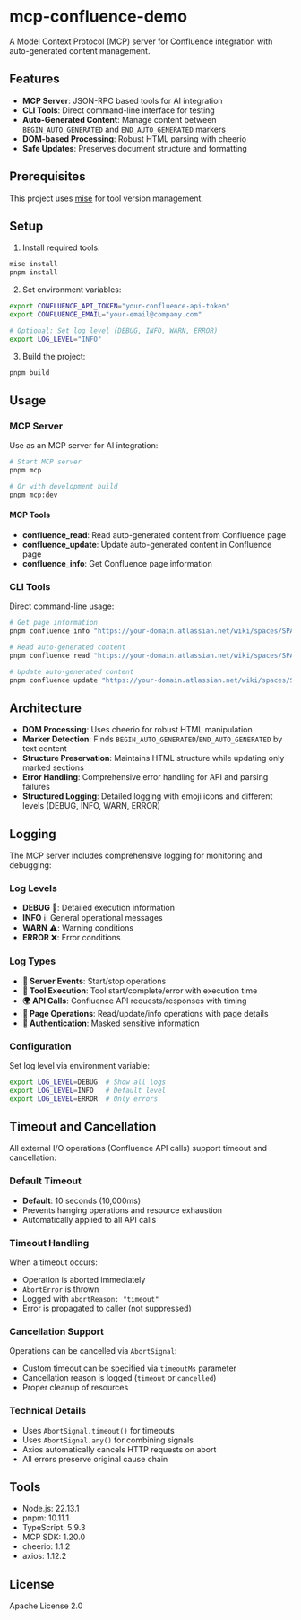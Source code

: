 # mcp-confluence-demo

A Model Context Protocol (MCP) server for Confluence integration with auto-generated content management.

## Features

- **MCP Server**: JSON-RPC based tools for AI integration
- **CLI Tools**: Direct command-line interface for testing
- **Auto-Generated Content**: Manage content between `BEGIN_AUTO_GENERATED` and `END_AUTO_GENERATED` markers
- **DOM-based Processing**: Robust HTML parsing with cheerio
- **Safe Updates**: Preserves document structure and formatting

## Prerequisites

This project uses [mise](https://mise.jdx.dev/) for tool version management.

## Setup

1. Install required tools:
```bash
mise install
pnpm install
```

2. Set environment variables:
```bash
export CONFLUENCE_API_TOKEN="your-confluence-api-token"
export CONFLUENCE_EMAIL="your-email@company.com"

# Optional: Set log level (DEBUG, INFO, WARN, ERROR)
export LOG_LEVEL="INFO"
```

3. Build the project:
```bash
pnpm build
```

## Usage

### MCP Server

Use as an MCP server for AI integration:

```bash
# Start MCP server
pnpm mcp

# Or with development build
pnpm mcp:dev
```

#### MCP Tools

- **confluence_read**: Read auto-generated content from Confluence page
- **confluence_update**: Update auto-generated content in Confluence page  
- **confluence_info**: Get Confluence page information

### CLI Tools

Direct command-line usage:

```bash
# Get page information
pnpm confluence info "https://your-domain.atlassian.net/wiki/spaces/SPACE/pages/ID/PAGE"

# Read auto-generated content
pnpm confluence read "https://your-domain.atlassian.net/wiki/spaces/SPACE/pages/ID/PAGE"

# Update auto-generated content
pnpm confluence update "https://your-domain.atlassian.net/wiki/spaces/SPACE/pages/ID/PAGE" "New content"
```

## Architecture

- **DOM Processing**: Uses cheerio for robust HTML manipulation
- **Marker Detection**: Finds `BEGIN_AUTO_GENERATED`/`END_AUTO_GENERATED` by text content
- **Structure Preservation**: Maintains HTML structure while updating only marked sections
- **Error Handling**: Comprehensive error handling for API and parsing failures
- **Structured Logging**: Detailed logging with emoji icons and different levels (DEBUG, INFO, WARN, ERROR)

## Logging

The MCP server includes comprehensive logging for monitoring and debugging:

### Log Levels
- **DEBUG** 🐛: Detailed execution information
- **INFO** ℹ️: General operational messages  
- **WARN** ⚠️: Warning conditions
- **ERROR** ❌: Error conditions

### Log Types
- **🚀 Server Events**: Start/stop operations
- **🔧 Tool Execution**: Tool start/complete/error with execution time
- **🌍 API Calls**: Confluence API requests/responses with timing
- **📖 Page Operations**: Read/update/info operations with page details
- **🔐 Authentication**: Masked sensitive information

### Configuration
Set log level via environment variable:
```bash
export LOG_LEVEL=DEBUG  # Show all logs
export LOG_LEVEL=INFO   # Default level
export LOG_LEVEL=ERROR  # Only errors
```

## Timeout and Cancellation

All external I/O operations (Confluence API calls) support timeout and cancellation:

### Default Timeout
- **Default**: 10 seconds (10,000ms)
- Prevents hanging operations and resource exhaustion
- Automatically applied to all API calls

### Timeout Handling
When a timeout occurs:
- Operation is aborted immediately
- `AbortError` is thrown
- Logged with `abortReason: "timeout"`
- Error is propagated to caller (not suppressed)

### Cancellation Support
Operations can be cancelled via `AbortSignal`:
- Custom timeout can be specified via `timeoutMs` parameter
- Cancellation reason is logged (`timeout` or `cancelled`)
- Proper cleanup of resources

### Technical Details
- Uses `AbortSignal.timeout()` for timeouts
- Uses `AbortSignal.any()` for combining signals
- Axios automatically cancels HTTP requests on abort
- All errors preserve original cause chain

## Tools

- Node.js: 22.13.1
- pnpm: 10.11.1
- TypeScript: 5.9.3
- MCP SDK: 1.20.0
- cheerio: 1.1.2
- axios: 1.12.2

## License

Apache License 2.0

